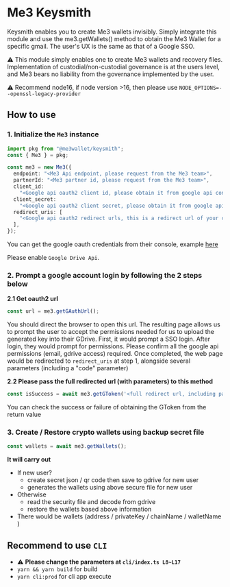 # Me3 Keysmith

Keysmith enables you to create Me3 wallets invisibly. Simply integrate this module and use the me3.getWallets() method to obtain the Me3 Wallet for a specific gmail. The user's UX is the same as that of a Google SSO.

⚠️ This module simply enables one to create Me3 wallets and recovery files. Implementation of custodial/non-custodial governance is at the users level, and Me3 bears no liability from the governance implemented by the user.

⚠️ Recommend node16, if node version >16, then please use `NODE_OPTIONS=--openssl-legacy-provider`

## How to use

### 1. Initialize the `Me3` instance

```ts
import pkg from "@me3wallet/keysmith";
const { Me3 } = pkg;

const me3 = new Me3({
  endpoint: "<Me3 Api endpoint, please request from the Me3 team>",
  partnerId: "<Me3 partner id, please request from the Me3 team>",
  client_id:
    "<Google api oauth2 client id, please obtain it from google api console>",
  client_secret:
    "<Google api oauth2 client secret, please obtain it from google api console>",
  redirect_uris: [
    "<Google api oauth2 redirect urls, this is a redirect url of your choice that was registered with google api console>",
  ],
});
```

You can get the google oauth credentials from their console, example [here](https://developers.google.com/fit/android/get-api-key#request_an_oauth_20_client_id_in_the)

Please enable `Google Drive Api`.

### 2. Prompt a google account login by following the 2 steps below

**2.1 Get oauth2 url**

```ts
const url = me3.getGAuthUrl();
```

You should direct the browser to open this url. The resulting page allows us to prompt the user to accept the permissions needed for us to upload the generated key into their GDrive.
First, it would prompt a SSO login.
After login, they would prompt for permissions. Please confirm all the google api permissions (email, gdrive access) required.
Once completed, the web page would be redirected to `redirect_uris` at step 1, alongside several parameters (including a "code" parameter)

**2.2 Please pass the full redirected url (with parameters) to this method**

```ts
const isSuccess = await me3.getGToken('<full redirect url, including parameters>');
```

You can check the success or failure of obtaining the GToken from the return value

### 3. Create / Restore crypto wallets using backup secret file

```ts
const wallets = await me3.getWallets();
```

**It will carry out**

- If new user?
  - create secret json / qr code then save to gdrive for new user
  - generates the wallets using above secure file for new user
- Otherwise
  - read the security file and decode from gdrive
  - restore the wallets based above information
- There would be wallets (address / privateKey / chainName / walletName )

## Recommend to use `CLI`

- ⚠️ **Please change the parameters at `cli/index.ts L8~L17`**
- `yarn && yarn build` for build
- `yarn cli:prod` for cli app execute
